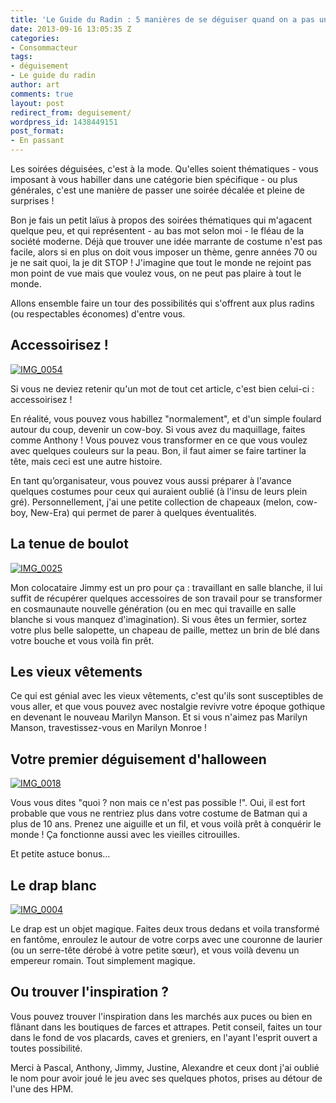 ```yaml
---
title: 'Le Guide du Radin : 5 manières de se déguiser quand on a pas une thune'
date: 2013-09-16 13:05:35 Z
categories:
- Consommacteur
tags:
- déguisement
- Le guide du radin
author: art
comments: true
layout: post
redirect_from: deguisement/
wordpress_id: 1438449151
post_format:
- En passant
---
```


Les soirées déguisées, c'est à la mode. Qu'elles soient thématiques - vous imposant à vous habiller dans une catégorie bien spécifique - ou plus générales, c'est une manière de passer une soirée décalée et pleine de surprises !<!-- more -->

Bon je fais un petit laïus à propos des soirées thématiques qui m'agacent quelque peu, et qui représentent - au bas mot selon moi - le fléau de la société moderne. Déjà que trouver une idée marrante de costume n'est pas facile, alors si en plus on doit vous imposer un thème, genre années 70 ou je ne sait quoi, la je dit STOP ! J'imagine que tout le monde ne rejoint pas mon point de vue mais que voulez vous, on ne peut pas plaire à tout le monde.

Allons ensemble faire un tour des possibilités qui s'offrent aux plus radins (ou respectables économes) d'entre vous.

## Accessoirisez !

<a href="https://static.irz.fr/2013/09/IMG_0054.jpg"><img alt="IMG_0054" data-src="https://static.irz.fr/2013/09/IMG_0054-640x426.jpg" src="https://static.irz.fr/thumb.php?size=<100&crop=0&src=https://static.irz.fr/2013/09/IMG_0054-640x426.jpg" /></a>

Si vous ne deviez retenir qu'un mot de tout cet article, c'est bien celui-ci : accessoirisez !

En réalité, vous pouvez vous habillez "normalement", et d'un simple foulard autour du coup, devenir un cow-boy. Si vous avez du maquillage, faites comme Anthony ! Vous pouvez vous transformer en ce que vous voulez avec quelques couleurs sur la peau. Bon, il faut aimer se faire tartiner la tête, mais ceci est une autre histoire.

En tant qu’organisateur, vous pouvez vous aussi préparer à l'avance quelques costumes pour ceux qui auraient oublié (à l'insu de leurs plein gré). Personnellement, j'ai une petite collection de chapeaux (melon, cow-boy, New-Era) qui permet de parer à quelques éventualités.

## La tenue de boulot

<a href="https://static.irz.fr/2013/09/IMG_0025.jpg"><img alt="IMG_0025" data-src="https://static.irz.fr/2013/09/IMG_0025-640x426.jpg" src="https://static.irz.fr/thumb.php?size=<100&crop=0&src=https://static.irz.fr/2013/09/IMG_0025-640x426.jpg" /></a>

Mon colocataire Jimmy est un pro pour ça : travaillant en salle blanche, il lui suffit de récupérer quelques accessoires de son travail pour se transformer en cosmaunaute nouvelle génération (ou en mec qui travaille en salle blanche si vous manquez d'imagination). Si vous êtes un fermier, sortez votre plus belle salopette, un chapeau de paille, mettez un brin de blé dans votre bouche et vous voilà fin prêt.

## Les vieux vêtements

Ce qui est génial avec les vieux vêtements, c'est qu'ils sont susceptibles de vous aller, et que vous pouvez avec nostalgie revivre votre époque gothique en devenant le nouveau Marilyn Manson. Et si vous n'aimez pas Marilyn Manson, travestissez-vous en Marilyn Monroe !

## Votre premier déguisement d'halloween

<a href="https://static.irz.fr/2013/09/IMG_0018.jpg"><img alt="IMG_0018" data-src="https://static.irz.fr/2013/09/IMG_0018-640x426.jpg" src="https://static.irz.fr/thumb.php?size=<100&crop=0&src=https://static.irz.fr/2013/09/IMG_0018-640x426.jpg" /></a>

Vous vous dites "quoi ? non mais ce n'est pas possible !". Oui, il est fort probable que vous ne rentriez plus dans votre costume de Batman qui a plus de 10 ans. Prenez une aiguille et un fil, et vous voilà prêt à conquérir le monde ! Ça fonctionne aussi avec les vieilles citrouilles.

Et petite astuce bonus...

## Le drap blanc

<a href="https://static.irz.fr/2013/09/IMG_0004.jpg"><img alt="IMG_0004" data-src="https://static.irz.fr/2013/09/IMG_0004-640x426.jpg" src="https://static.irz.fr/thumb.php?size=<100&crop=0&src=https://static.irz.fr/2013/09/IMG_0004-640x426.jpg" /></a>

Le drap est un objet magique. Faites deux trous dedans et voila transformé en fantôme, enroulez le autour de votre corps avec une couronne de laurier (ou un serre-tête dérobé à votre petite sœur), et vous voilà devenu un empereur romain. Tout simplement magique.

## Ou trouver l'inspiration ?

Vous pouvez trouver l'inspiration dans les marchés aux puces ou bien en flânant dans les boutiques de farces et attrapes. Petit conseil, faites un tour dans le fond de vos placards, caves et greniers, en l'ayant l'esprit ouvert a toutes possibilité.

Merci à Pascal, Anthony, Jimmy, Justine, Alexandre et ceux dont j'ai oublié le nom pour avoir joué le jeu avec ses quelques photos, prises au détour de l'une des HPM.
